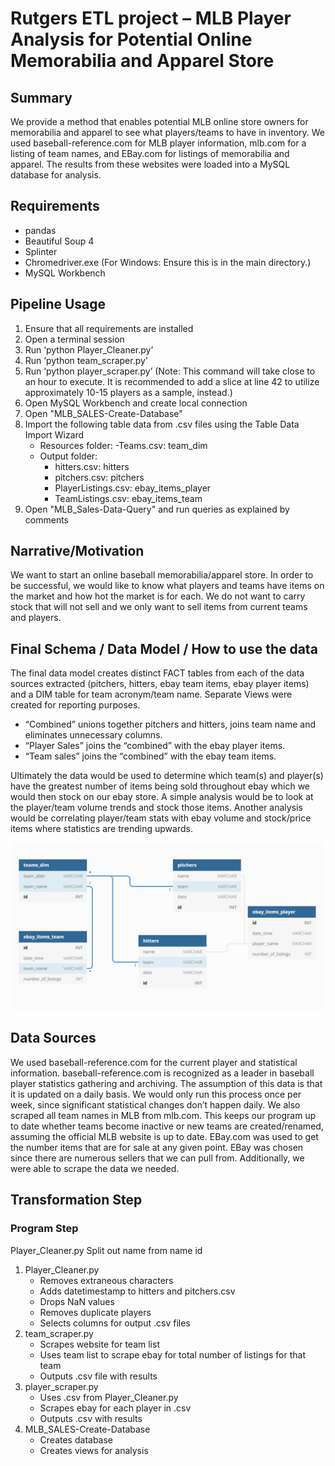 # Rutgers ETL project – MLB Player Analysis for Potential Online Memorabilia and Apparel Store

## Summary
We provide a method that enables potential MLB online store owners for memorabilia and apparel to see what players/teams to have in inventory.  We used baseball-reference.com for MLB player information, mlb.com for a listing of team names, and EBay.com for listings of memorabilia and apparel.  The results from these websites were loaded into a MySQL database for analysis. 

## Requirements
- pandas
- Beautiful Soup 4
- Splinter
- Chromedriver.exe (For Windows: Ensure this is in the main directory.)
- MySQL Workbench

## Pipeline Usage
1. Ensure that all requirements are installed
2. Open a terminal session
3. Run ‘python Player_Cleaner.py’
4. Run ‘python team_scraper.py’
5. Run ‘python player_scraper.py’ (Note: This command will take close to an hour to execute. It is recommended to add a slice at 	line 42 to utilize approximately 10-15 players as a sample, instead.)
6. Open MySQL Workbench and create local connection
7. Open "MLB_SALES-Create-Database"
8. Import the following table data from .csv files using the Table Data Import Wizard
	- Resources folder:
		-Teams.csv: team_dim
	- Output folder:
		- hitters.csv: hitters
		- pitchers.csv: pitchers
		- PlayerListings.csv: ebay_items_player
		- TeamListings.csv: ebay_items_team
9. Open "MLB_Sales-Data-Query" and run queries as explained by comments

## Narrative/Motivation
We want to start an online baseball memorabilia/apparel store. In order to be successful, we would like to know what players and teams have items on the market and how hot the market is for each. We do not want to carry stock that will not sell and we only want to sell items from current teams and players.


## Final Schema / Data Model / How  to use the data
The final data model creates distinct FACT tables from each of the data sources extracted (pitchers, hitters, ebay team items, ebay player items) and a DIM table for team acronym/team name.  Separate Views were created for reporting purposes.
- “Combined” unions together pitchers and hitters, joins team name and eliminates unnecessary columns.
- “Player Sales” joins the “combined” with the ebay player items.
- “Team sales” joins the “combined” with the ebay team items.

Ultimately the data would be used to determine which team(s) and player(s) have the greatest number of items being sold throughout ebay which we would then stock on our ebay store.  A simple analysis would be to look at the player/team volume trends and stock those items.  Another analysis would be correlating player/team stats with ebay volume and stock/price items where statistics are trending upwards.

![Relationships between tables](/Resources/Relationships.PNG)

## Data Sources
We used baseball-reference.com for the current player and statistical information.  baseball-reference.com is recognized as a leader in baseball player statistics gathering and archiving.  The assumption of this data is that it is updated on a daily basis.  We would only run this process once per week, since significant statistical changes don’t happen daily.  We also scraped all team names in MLB from mlb.com. This keeps our program up to date whether teams become inactive or new teams are created/renamed, assuming the official MLB website is up to date. EBay.com was used to get the number items that are for sale at any given point.  EBay was chosen since there are numerous sellers that we can pull from.  Additionally, we were able to scrape the data we needed.

## Transformation Step
### Program								Step
Player_Cleaner.py	Split out name from name id

1. Player_Cleaner.py
	- Removes extraneous characters
	- Adds datetimestamp to hitters and pitchers.csv
	- Drops NaN values
	- Removes duplicate players
	- Selects columns for output .csv files
2. team_scraper.py
	- Scrapes website for team list
	- Uses team list to scrape ebay for total number of listings for that team
	- Outputs .csv file with results
3. player_scraper.py
	- Uses .csv from Player_Cleaner.py
	- Scrapes ebay for each player in .csv
	- Outputs .csv with results
4. MLB_SALES-Create-Database
	- Creates database
	- Creates views for analysis
